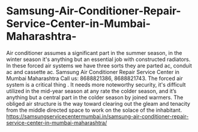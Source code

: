 # Samsung-Air-Conditioner-Repair-Service-Center-in-Mumbai-Maharashtra-
Air conditioner assumes a significant part in the summer season, in the winter season it's anything but an essential job with constructed radiators. In these forced air systems we have three sorts they are parted ac, conduit ac and cassette ac. Samsung Air Conditioner Repair Service Center in Mumbai Maharashtra Call us: 8688821386, 8688821743.     The forced air system is a critical thing . It needs more noteworthy security, it's difficult utilized in the mid-year season at any rate the colder season, and it’s anything but a central part in the colder season by joined warmers. The obliged air structure is the way toward clearing out the gleam and tenacity from the middle directed space to work on the solace of the inhabitant. https://samsungservicecentermumbai.in/samsung-air-conditioner-repair-service-center-in-mumbai-maharashtra/
